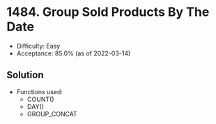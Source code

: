 # 1484. Group Sold Products By The Date
- Difficulty: Easy
- Acceptance: 85.0% (as of 2022-03-14)

## Solution

   * Functions used:
     * COUNT()
     * DAY()
     * GROUP_CONCAT